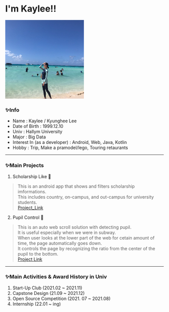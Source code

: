 # I'm Kaylee!!

<img src=photo_saipan.png width=250 height=250>

### ✨Info
* Name : Kaylee / Kyunghee Lee
* Date of Birth : 1999.12.10
* Univ : Hallym University
* Major : Big Data
* Interest In (as a developer) : Android, Web, Java, Kotlin 
* Hobby : Trip, Make a pramodel/lego, Touring retaurants

---

### ✨Main Projects
1. Scholarship Like 📱
  > This is an android app that shows and filters scholarship imformations.  
  > This includes country, on-campus, and out-campus for university students.  
  > [Project_Link](https://github.com/kyunghee1210/Scholarship-Like)  
2. Pupil Control 👀
  > This is an auto web scroll solution with detecting pupil.  
  > It is useful especially when we were in subway.  
  > When user looks at the lower part of the web for cetain amount of time, the page automatically goes down.  
  > It controls the page by recognizing the ratio from the center of the pupil to the bottom.  
  > [Project Link](https://github.com/kyunghee1210/Pupil_Control)

---

### ✨Main Activities & Award History in Univ
1. Start-Up Club (2021.02 ~ 2021.11)
2. Capstone Design (21.09 ~ 2021.12)
3. Open Source Competition (2021. 07 ~ 2021.08)
4. Internship (22.01 ~ ing)
